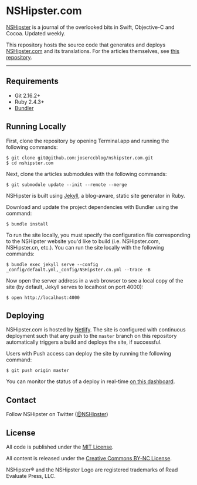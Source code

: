 # NSHipster.com

[NSHipster](https://nshipster.com) is a journal of the overlooked bits in
Swift, Objective-C and Cocoa.
Updated weekly.

This repository hosts the source code that generates and deploys
[NSHipster.com](https://nshipster.com) and its translations.
For the articles themselves,
see [this repository](https://github.com/nshipster/articles).

---

## Requirements

- Git 2.16.2+
- Ruby 2.4.3+
- [Bundler](https://bundler.io)

## Running Locally

First, clone the repository by opening Terminal.app
and running the following commands:

```terminal
$ git clone git@github.com:joserccblog/nshipster.com.git
$ cd nshipster.com
```

Next, clone the articles submodules
with the following commands:

```terminal
$ git submodule update --init --remote --merge
```

NSHipster is built using
[Jekyll](https://github.com/jekyll/jekyll),
a blog-aware, static site generator in Ruby.

Download and update the project dependencies with Bundler
using the command:

```terminal
$ bundle install
```

To run the site locally,
you must specify the configuration file
corresponding to the NSHipster website you'd like to build
(i.e. NSHipster.com, NSHipster.cn, etc.).
You can run the site locally with the following commands:

```terminal
$ bundle exec jekyll serve --config _config/default.yml,_config/NSHipster.cn.yml --trace -B
```

Now open the server address in a web browser to see a local copy of the site
(by default, Jekyll serves to localhost on port 4000):

```terminal
$ open http://localhost:4000
```

## Deploying

NSHipster.com is hosted by [Netlify](https://netlify.com).
The site is configured with continuous deployment
such that any push to the `master` branch on this repository
automatically triggers a build and deploys the site, if successful.

Users with Push access can deploy the site by running the following command:

```terminal
$ git push origin master
```

You can monitor the status of a deploy in real-time
[on this dashboard](https://app.netlify.com/sites/nshipster/deploys/).

## Contact

Follow NSHipster on Twitter
([@NSHipster](https://twitter.com/NSHipster))

## License

All code is published under the
[MIT License](https://opensource.org/licenses/MIT).

All content is released under the
[Creative Commons BY-NC License](https://creativecommons.org/licenses/by-nc/4.0/).

NSHipster® and the NSHipster Logo
are registered trademarks of Read Evaluate Press, LLC.
